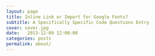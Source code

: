 ```yaml
---
layout: page
title: Inline Link or Import for Google Fonts?
subtitle: A Specifically Specific Code Questions Entry
cover: cover.jpg
date:   2013-12-09 12:00:00
categories: posts
permalink: about/
---
```

